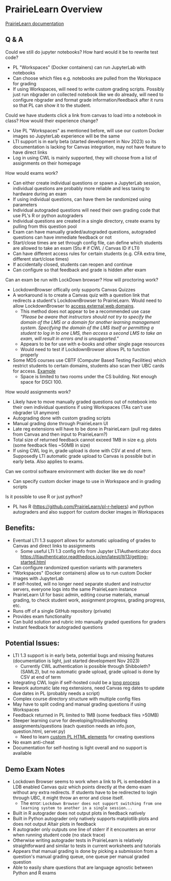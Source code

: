 # PrairieLearn Overview

[PrairieLearn documentation](https://prairielearn.readthedocs.io/en/latest/)

## Q & A

Could we still do jupyter notebooks? How hard would it be to rewrite test code?
- PL "Workspaces" (Docker containers) can run JupyterLab with notebooks 
- Can choose which files e.g. notebooks are pulled from the Workspace for grading
- If using Workspaces, will need to write custom grading scripts. Possibly just run nbgrader on collected notebook like we do already, will need to configure nbgrader and format grade information/feedback after it runs so that PL can show it to the student.

Could we have students click a link from canvas to load into a notebook in class? How would their experience change?
- Use PL "Workspaces" as mentioned before, will use our custom Docker images so JupyterLab experience will be the same
- LTI support is in early beta (started development in Nov 2023) so its documentation is lacking for Canvas integration, may not have feature to have direct links
- Log in using CWL is mainly supported, they will choose from a list of assignments on their homepage

How would exams work?
- Can either create individual questions or spawn a JupyterLab session, individual questions are probably more reliable and less taxing to hardware during an exam
- If using individual questions, can have them be randomized using parameters
- Individual autograded questions will need their own grading code that use PL's R or python autograders
- Individual questions are created in a single directory, create exams by pulling from this question pool
- Exam can have manually graded/autograded questions, autograded questions can have immediate feedback or not
- Start/close times are set through config file, can define which students are allowed to take an exam (Stu # if CWL / Canvas ID if LTI)
- Can have different access rules for certain students (e.g. CFA extra time, different start/close times)
- If accidentally closed, students can reopen and continue
- Can configure so that feedback and grade is hidden after exam

Can an exam be run with LockDown browser? How will proctoring work?
- LockdownBrowser offically only supports Canvas Quizzes
- A workaround is to create a Canvas quiz with a question link that redirects a student's LockdownBrowser to PrairieLearn. Would need to allow LockdownBrowser to [access external web domains](https://support.respondus.com/hc/en-us/articles/4409604275867-Accessing-external-web-domains-in-LockDown-Browser).
	- This method does not appear to be a recommended use case _"Please be aware that instructors should not try to specify the domain of the LMS or a domain for another learning management system. Specifying the domain of the LMS itself or permitting a student to log in to one LMS, then access a second LMS to take an exam, will result in errors and is unsupported."_
	- Appears to be for use with e-books and other single page resources
	- Would need to test if LockdownBrowser allows PL to function properly
- Some MDS courses use CBTF (Computer Based Testing Facilities) which restrict students to certain domains, students also scan their UBC cards for access. [Example](https://ubc-mds.github.io/resources_pages/quiz/)
	- Space is limited to two rooms under the CS building. Not enough space for DSCI 100.

How would assignments work?
- Likely have to move manually graded questions out of notebook into their own individual questions if using Workspaces (TAs can't use nbgrader UI anymore)
- Autograding done with custom grading scripts
- Manual grading done through PrairieLearn UI
- Late reg extensions will have to be done in PrairieLearn (pull reg dates from Canvas and then input to PrairieLearn?)
- Total size of returned feedback cannot exceed 1MB in size e.g. plots (some feedback files ~50MB in size)
- If using CWL log in, grade upload is done with CSV at end of term. Supposedly LTI automatic grade upload to Canvas is possible but in early beta. Also applies to exams.

Can we control software environment with docker like we do now? 
- Can specify custom docker image to use in Workspace and in grading scripts

Is it possible to use R or just python?
- PL has R (https://github.com/PrairieLearn/pl-r-helpers) and python autograders and also support for custom docker images in Workspaces

## Benefits:
- Eventual LTI 1.3 support allows for automatic uploading of grades to Canvas and direct links to assignments
	- Some useful LTI 1.3 config info from Jupyter LTIAuthenticator docs https://ltiauthenticator.readthedocs.io/en/latest/lti13/getting-started.html
- Can configure randomized question variants with parameters
- "Workspaces" (Docker containers) allow us to run custom Docker images with JupyterLab
- If self-hosted, will no longer need separate student and instructor servers, everyone logs into the same PrairieLearn instance
- PrairieLearn UI for basic admin, editing course materials, manual grading, to check student work, assignment progress, grading progress, etc.
- Runs off of a single GitHub repository (private)
- Provides exam functionality 
- Can build solution and rubric into manually graded questions for graders
- Instant feedback for autograded questions

## Potential Issues:
- LTI 1.3 support is in early beta, potential bugs and missing features (documentation is light, just started development Nov 2023) 
	- Currently CWL authentication is possible through Shibboleth? (SAML2), but no automatic grade upload, grade upload is done by CSV at end of term
- Integrating CWL login if self-hosted could be a [long process](https://confluence.it.ubc.ca/display/SH3E/Integration+Process+Steps)
- Rework automatic late reg extensions, need Canvas reg dates to update due dates in PL (probably needs a script)
- Complex course directory structure with multiple config files
- May have to split coding and manual grading questions if using Workspaces
- Feedback returned in PL limited to 1MB (some feedback files >50MB)
- Steeper learning curve for developing/troubleshooting assignments/questions (each question needs an info.json, question.html, server.py)
	- Need to learn [custom PL HTML elements](https://prairielearn.readthedocs.io/en/latest/elements/) for creating questions
- No exam anti-cheat 
- Documentation for self-hosting is light overall and no support is available

## Demo Exam Notes
- Lockdown Browser seems to work when a link to PL is embedded in a LDB enabled Canvas quiz which points directly at the demo exam without any extra redirects. If students have to be redirected to login through UBC, it might throw an error and close itself.
	- The error: ```Lockdown Browser does not support switching from one learning system to another in a single session...```
- Built in R autograder does not output plots in feedback natively
- Built in Python autograder only natively supports matplotlib plots and does not output Altair plots in feedback
- R autograder only outputs one line of stderr if it encounters an error when running student code (no stack trace)
- Otherwise writing autograder tests in PrairieLearn is relatively straightforward and similar to tests in current worksheets and tutorials
- Appears that manual grading is done by picking a submission from a question's manual grading queue, one queue per manual graded question
- Able to easily share questions that are language agnostic between Python and R exams